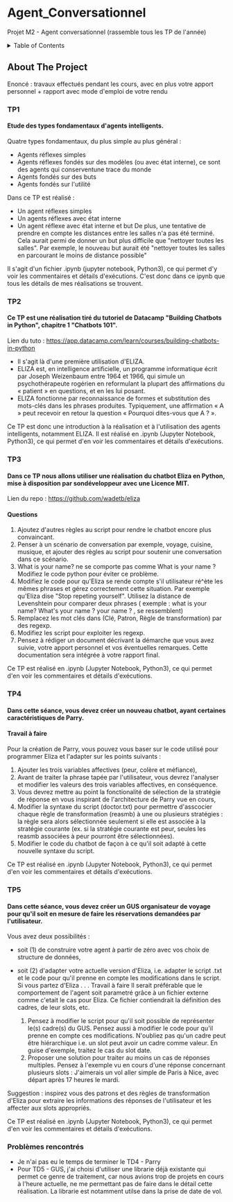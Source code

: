 # Agent_Conversationnel
Projet M2 - Agent conversationnel (rassemble tous les TP de l'année)


<!-- TABLE OF CONTENTS -->
<details>
  <summary>Table of Contents</summary>
  <ol>
    <li>
      <a href="#about-the-project">About The Project</a>
      <ul>
        <li><a href="#tp1">TP1 - Agents basics </a></li>
      </ul>
      <ul>
        <li><a href="#tp2">TP2 - ChatBot DataCamp </a></li>
      </ul>
       <ul>
        <li><a href="#tp3">TP3 - Eliza </a></li>
      </ul>
      <ul>
        <li><a href="#tp4">TP4 - Parry </a></li>
      </ul>
      <ul>
        <li><a href="#tp5">TP5 - GUS </a></li>
      </ul>
    </li>
    <li>
      <a href="#conclusions">Conclusions</a>
      <ul>
        <li><a href="#problèmes">Problèmes</a></li>
      </ul>
      <ul>
        <li><a href="#améliorations-possibles">Améliorations possibles</a></li>
      </ul>
    </li>
  </ol>
</details>



<!-- ABOUT THE PROJECT -->
## About The Project
Enoncé : travaux effectués pendant les cours, avec en plus votre apport personnel  +  rapport avec mode d'emploi de votre rendu 

### TP1
#### Etude des types fondamentaux d'agents intelligents.

Quatre types fondamentaux, du plus simple au plus général :
* Agents réflexes simples
* Agents réflexes fondés sur des modèles (ou avec état interne), ce sont des agents qui conserventune trace du monde
* Agents fondés sur des buts
* Agents fondés sur l'utilité

Dans ce TP est réalisé : 
* Un agent réflexes simples
* Un agents réflexes avec état interne
* Un agent réflexe avec état interne et but
De plus, une tentative de prendre en compte les distances entre les salles n'a pas été terminé. 
Cela aurait permi de donner un but plus difficile que "nettoyer toutes les salles". Par exemple, le nouveau but aurait été "nettoyer toutes les salles en parcourant le moins de distance possible"

Il s'agit d'un fichier .ipynb (jupyter notebook, Python3), ce qui permet d'y voir les commentaires et détails d'exécutions.
C'est donc dans ce ipynb que tous les détails de mes réalisations se trouvent.

### TP2
#### Ce TP est une réalisation tiré du tutoriel de Datacamp "Building Chatbots in Python", chapitre 1 "Chatbots 101".
Lien du tuto : https://app.datacamp.com/learn/courses/building-chatbots-in-python 

* Il s'agit là d'une première utilisation d'ELIZA. 
* ELIZA est, en intelligence artificielle, un programme informatique écrit par Joseph Weizenbaum entre 1964 et 1966, qui simule un psychothérapeute rogérien en reformulant la plupart des affirmations du « patient » en questions, et en les lui posant.
* ELIZA fonctionne par reconnaissance de formes et substitution des mots-clés dans les phrases produites. Typiquement, une affirmation « A » peut recevoir en retour la question « Pourquoi dites-vous que A ? ».

Ce TP est donc une introduction à la réalisation et à l'utilisation des agents intelligents, notamment ELIZA.
Il est réalisé en .ipynb (Jupyter Notebook, Python3), ce qui permet d'en voir les commentaires et détails d'exécutions. 
 
### TP3
#### Dans ce TP nous allons utiliser une réalisation du chatbot Eliza en Python, mise à disposition par sondéveloppeur avec une Licence MIT.
Lien du repo : https://github.com/wadetb/eliza 

#### Questions
 1. Ajoutez d'autres règles au script pour rendre le chatbot encore plus convaincant.
 2. Penser à un scénario de conversation par exemple, voyage, cuisine, musique, et ajouter des règles au script pour soutenir une conversation dans ce scénario.
 3. What is your name? ne se comporte pas comme What is your name ? Modifiez le code python pour éviter ce problème.
 4. Modifiez le code pour qu'Eliza se rende compte s'il utilisateur ré^ète les mêmes phrases et gérez correctement cette situation. Par exemple qu'Eliza dise "Stop repeting yourself". Utilisez la distance de Levenshtein pour comparer deux phrases ( exemple : what is your name? What's your name ? your name ? , se ressemblent)
 5. Remplacez les mot clés dans (Clé, Patron, Règle de transformation) par des regexp. 
 6. Modifiez les script pour exploiter les regexp.
 7. Pensez à rédiger un document décrivant la démarche que vous avez suivie, votre apport personnel et vos éventuelles remarques. Cette documentation sera intégrée à votre rapport final. 


Ce TP est réalisé en .ipynb (Jupyter Notebook, Python3), ce qui permet d'en voir les commentaires et détails d'exécutions. 

 

### TP4
#### Dans cette séance, vous devez créer un nouveau chatbot, ayant certaines caractéristiques de Parry.

#### Travail à faire
Pour la création de Parry, vous pouvez vous baser sur le code utilisé pour programmer Eliza et l'adapter sur les points suivants :
  1. Ajouter les trois variables affectives (peur, colère et méfiance),
  2. Avant de traiter la phrase tapée par l'utilisateur, vous devrez l'analyser et modifier les valeurs des trois variables affectives, en conséquence.
  3. Vous devrez mettre au point la fonctionalité de sélection de la stratégie de réponse en vous inspirant de l'architecture de Parry vue en cours,
  4. Modifier la syntaxe du script (doctor.txt) pour permettre d'asscocier chaque règle de transformation (reasmb) à une ou plusieurs stratégies : la règle sera alors sélectionnée seulement si elle est associée à la stratégie courante (ex. si la stratégie courante est peur, seules les reasmb associées à peur pourront être sélectionnées).
  5. Modifier le code du chatbot de façon à ce qu'il soit adapté à cette nouvelle syntaxe du script.

Ce TP est réalisé en .ipynb (Jupyter Notebook, Python3), ce qui permet d'en voir les commentaires et détails d'exécutions. 



### TP5
#### Dans cette séance, vous devez créer un GUS organisateur de voyage pour qu'il soit en mesure de faire les réservations demandées par l'utilisateur. 

Vous avez deux possibilités :
* soit (1) de construire votre agent à partir de zéro avec vos choix de structure de données,
* soit (2) d'adapter votre actuelle version d'Eliza, i.e. adapter le script .txt et le code pour qu'il prenne en compte les modifications dans le script. Si vous partez d'Eliza . . . Travail à faire
Il serait préférable que le comportement de l'agent soit parametré grâce à un fichier externe comme c'etait le cas pour Eliza. Ce fichier contiendrait la définition des cadres, de leur slots, etc.

  1. Pensez à modifier le script pour qu'il soit possible de représenter le(s) cadre(s) du GUS. Pensez aussi à modifier le code pour qu'il prenne en compte ces modifications. N'oubliez
pas qu'un cadre peut être hiérarchique i.e. un slot peut avoir un cadre comme valeur. En guise d'exemple, traitez le cas du slot date.
  2. Proposer une solution pour traiter au moins un cas de réponses multiples. Pensez à l'exemple vu en cours d'une réponse concernant plusieurs slots : J'aimerais un vol aller simple de Paris à Nice, avec départ après 17 heures le mardi.

Suggestion : inspirez vous des patrons et des règles de transformation d'Eliza pour extraire les informations des réponses de l'utilisateur et les affecter aux slots appropriés. 

Ce TP est réalisé en .ipynb (Jupyter Notebook, Python3), ce qui permet d'en voir les commentaires et détails d'exécutions. 



### Problèmes rencontrés
* Je n'ai pas eu le temps de terminer le TD4 - Parry 
* Pour TD5 - GUS, j'ai choisi d'utiliser une librarie déjà existante qui permet ce genre de traitement, car nous avions trop de projets en cours à l'heure actuelle, ne me permettant pas de faire dans le détail cette réalisation. La librarie est notamment utilse dans la prise de date de vol.
